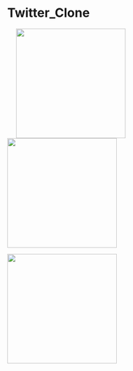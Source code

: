 # Twitter_Clone




<p float="left">
  <img src="https://user-images.githubusercontent.com/35393434/54660413-60566700-4afc-11e9-9d45-ef8a96405388.png" width="250" hspace="20" />
 
  <img src="https://user-images.githubusercontent.com/35393434/54660427-6cdabf80-4afc-11e9-8de1-5a73f3be6fcc.png" width="250" />
</p>
<p float="left">
  <img src="https://user-images.githubusercontent.com/35393434/54690429-5e65c580-4b47-11e9-83c5-556c0d6de557.gif" width="250">

</p>


